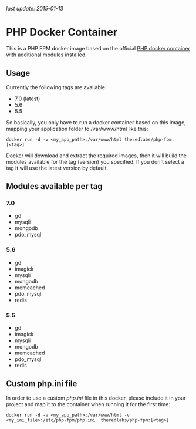 *last update: 2015-01-13*

# PHP Docker Container

This is a PHP FPM docker image based on the official [PHP docker container](https://hub.docker.com/_/php/) with additional modules installed.

## Usage

Currently the following tags are available:

* 7.0 (latest)
* 5.6
* 5.5

So basically, you only have to run a docker container based on this image, mapping your application folder to /var/www/html like this:

	docker run -d -v <my_app_path>:/var/www/html theredlabs/php-fpm:[<tag>]

Docker will download and extract the required images, then it will build the modules available for the tag (version) you specified.  If you don't select a tag it will use the latest version by default.

## Modules available per tag

### 7.0

* gd
* mysqli
* mongodb
* pdo_mysql

### 5.6

* gd
* imagick
* mysqli
* mongodb
* memcached
* pdo_mysql
* redis

### 5.5

* gd
* imagick
* mysqli
* mongodb
* memcached
* pdo_mysql
* redis

## Custom php.ini file

In order to use a custom *php.ini* file in this docker, please include it in your project and map it to the container when running it for the first time:

	docker run -d -v <my_app_path>:/var/www/html -v <my_ini_file>:/etc/php-fpm/php.ini  theredlabs/php-fpm:[<tag>]

